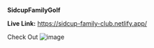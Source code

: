**SidcupFamilyGolf**

**Live Link:** https://sidcup-family-club.netlify.app/

Check Out
![image](https://github.com/RanaHuzaima/SidcupFamilyGolf/assets/120297532/713ee7dc-8160-4b72-812b-1f6a8e822f29)
